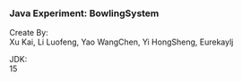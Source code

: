 ### Java Experiment: BowlingSystem
Create By:\
Xu Kai, Li Luofeng, Yao WangChen, Yi HongSheng, Eurekaylj 

JDK:\
15